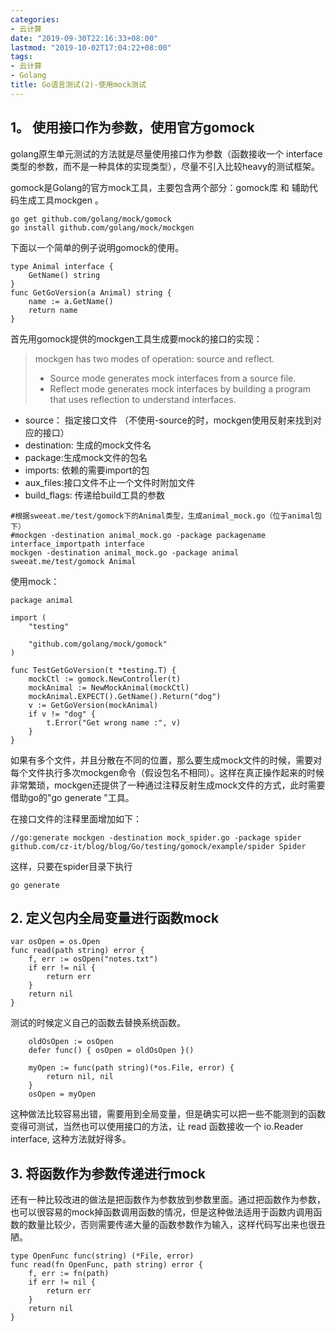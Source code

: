 ```yaml
---
categories:
- 云计算
date: "2019-09-30T22:16:33+08:00"
lastmod: "2019-10-02T17:04:22+08:00"
tags:
- 云计算
- Golang
title: Go语言测试(2)-使用mock测试
---
```


## 1。 使用接口作为参数，使用官方gomock ##

golang原生单元测试的方法就是尽量使用接口作为参数（函数接收一个 interface类型的参数，而不是一种具体的实现类型），尽量不引入比较heavy的测试框架。

gomock是Golang的官方mock工具，主要包含两个部分：gomock库 和 辅助代码生成工具mockgen 。

```
go get github.com/golang/mock/gomock
go install github.com/golang/mock/mockgen
```

下面以一个简单的例子说明gomock的使用。

```
type Animal interface {
    GetName() string
}
func GetGoVersion(a Animal) string {
    name := a.GetName()
    return name
}
```

首先用gomock提供的mockgen工具生成要mock的接口的实现：

> mockgen has two modes of operation: source and reflect. 
> * Source mode generates mock interfaces from a source file. 
> * Reflect mode generates mock interfaces by building a program that uses reflection to understand interfaces.

- source： 指定接口文件 （不使用-source的时，mockgen使用反射来找到对应的接口）
- destination: 生成的mock文件名
- package:生成mock文件的包名
- imports: 依赖的需要import的包
- aux_files:接口文件不止一个文件时附加文件
- build_flags: 传递给build工具的参数

```
#根据sweeat.me/test/gomock下的Animal类型，生成animal_mock.go（位于animal包下）
#mockgen -destination animal_mock.go -package packagename interface_importpath interface
mockgen -destination animal_mock.go -package animal sweeat.me/test/gomock Animal
```

使用mock：

```
package animal

import (
    "testing"

    "github.com/golang/mock/gomock"
)

func TestGetGoVersion(t *testing.T) {
    mockCtl := gomock.NewController(t)
    mockAnimal := NewMockAnimal(mockCtl)
    mockAnimal.EXPECT().GetName().Return("dog")
    v := GetGoVersion(mockAnimal)
    if v != "dog" {
        t.Error("Get wrong name :", v)
    }
}
```

如果有多个文件，并且分散在不同的位置，那么要生成mock文件的时候，需要对每个文件执行多次mockgen命令（假设包名不相同）。这样在真正操作起来的时候非常繁琐，mockgen还提供了一种通过注释反射生成mock文件的方式，此时需要借助go的"go generate "工具。

在接口文件的注释里面增加如下：

```
//go:generate mockgen -destination mock_spider.go -package spider github.com/cz-it/blog/blog/Go/testing/gomock/example/spider Spider
```

这样，只要在spider目录下执行

```
go generate
```

## 2. 定义包内全局变量进行函数mock ##

```
var osOpen = os.Open
func read(path string) error {
    f, err := osOpen("notes.txt")
    if err != nil {
        return err
    }
    return nil
}
```

测试的时候定义自己的函数去替换系统函数。

```
    oldOsOpen := osOpen
    defer func() { osOpen = oldOsOpen }()

    myOpen := func(path string)(*os.File, error) {
        return nil, nil
    }
    osOpen = myOpen
```

这种做法比较容易出错，需要用到全局变量，但是确实可以把一些不能测到的函数变得可测试，当然也可以使用接口的方法，让 read 函数接收一个 io.Reader interface, 这种方法就好得多。

## 3. 将函数作为参数传递进行mock ##

还有一种比较改进的做法是把函数作为参数放到参数里面。通过把函数作为参数，也可以很容易的mock掉函数调用函数的情况，但是这种做法适用于函数内调用函数的数量比较少，否则需要传递大量的函数参数作为输入，这样代码写出来也很丑陋。

```
type OpenFunc func(string) (*File, error)
func read(fn OpenFunc, path string) error {
    f, err := fn(path)
    if err != nil {
        return err
    }
    return nil
}
```

